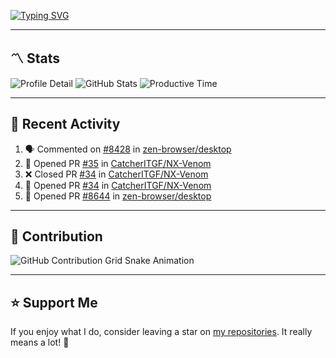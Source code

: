 [![Typing SVG](https://readme-typing-svg.demolab.com?font=&duration=2500&pause=100&center=true&vCenter=true&multiline=true&width=1000&height=60&lines=Hi+There!;Welcome+to+my+Github+profile+%F0%9F%91%8B)](https://git.io/typing-svg)

---

## 〽️ Stats

![Profile Detail](http://github-profile-summary-cards.vercel.app/api/cards/profile-details?username=phucleeuwu&theme=transparent)
![GitHub Stats](http://github-profile-summary-cards.vercel.app/api/cards/stats?username=phucleeuwu&theme=transparent)
![Productive Time](http://github-profile-summary-cards.vercel.app/api/cards/productive-time?username=phucleeuwu&theme=transparent&utcOffset=8)

---

## 📝 Recent Activity

<!--START_SECTION:activity-->
1. 🗣 Commented on [#8428](https://github.com/zen-browser/desktop/issues/8428#issuecomment-2919301501) in [zen-browser/desktop](https://github.com/zen-browser/desktop)
2. 💪 Opened PR [#35](https://github.com/CatcherITGF/NX-Venom/pull/35) in [CatcherITGF/NX-Venom](https://github.com/CatcherITGF/NX-Venom)
3. ❌ Closed PR [#34](https://github.com/CatcherITGF/NX-Venom/pull/34) in [CatcherITGF/NX-Venom](https://github.com/CatcherITGF/NX-Venom)
4. 💪 Opened PR [#34](https://github.com/CatcherITGF/NX-Venom/pull/34) in [CatcherITGF/NX-Venom](https://github.com/CatcherITGF/NX-Venom)
5. 💪 Opened PR [#8644](https://github.com/zen-browser/desktop/pull/8644) in [zen-browser/desktop](https://github.com/zen-browser/desktop)
<!--END_SECTION:activity-->

<!--START_SECTION:waka-->

<!--END_SECTION:waka-->

---

## 🐍 Contribution

<picture>
  <source media="(prefers-color-scheme: dark)" srcset="https://raw.githubusercontent.com/phucleeuwu/phucleeuwu/output/github-contribution-grid-snake-dark.svg">
  <source media="(prefers-color-scheme: light)" srcset="https://raw.githubusercontent.com/phucleeuwu/phucleeuwu/output/github-contribution-grid-snake.svg">
  <img alt="GitHub Contribution Grid Snake Animation" src="https://raw.githubusercontent.com/phucleeuwu/phucleeuwu/output/github-contribution-grid-snake.svg">
</picture>

---

## ⭐ Support Me

If you enjoy what I do, consider leaving a star on [my repositories](https://github.com/phucleeuwu?tab=repositories&type=source). It really means a lot! 💙

